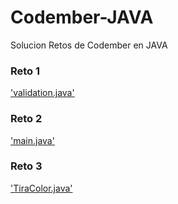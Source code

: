<h1>Codember-JAVA</h1>
Solucion Retos de Codember en JAVA

<h3>Reto 1</h3>
<a href="https://github.com/teo-o/codemberReto1-JAVA/blob/master/src/Reto_1/validation.java">'validation.java'</a>

<h3>Reto 2</h3>
<a href="https://github.com/teo-o/codemberReto1-JAVA/blob/master/src/Reto_2/main.java">'main.java'</a>

<h3>Reto 3</h3>
<a href="https://github.com/teo-o/codemberReto1-JAVA/blob/master/src/Reto_3/TiraColor.java">'TiraColor.java'</a>

